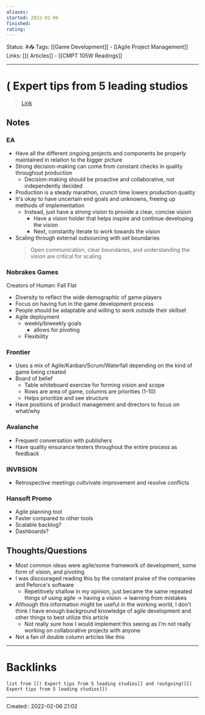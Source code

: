 ```yaml
---
aliases:
started: 2022-02-06 
finished:
rating: 
---
```

Status: #📥
Tags: [[Game Development]] - [[Agile Project Management]]
Links: [[( Articles]] - [[CMPT 105W Readings]]
___

# ( Expert tips from 5 leading studios
> [Link](https://canvas.sfu.ca/courses/67897/files/18086395?wrap=1)

## Notes

### EA
- Have all the different ongoing projects and components be properly maintained in relation to the bigger picture
- Strong decision-making can come from constant checks in quality throughout production
	- Decision-making should be proactive and collaborative, not independently decided
- Production is a steady marathon, crunch time lowers production quality
- It's okay to have uncertain end goals and unknowns, freeing up methods of implementation
	- Instead, just have a strong vision to provide a clear, concise vision
		- Have a vision holder that helps inspire and continue developing the vision
		- Next, constanlty iterate to work towards the vision
- Scaling through external outsourcing with set boundaries
	> Open communication, clear boundaries, and understanding the vision are critical for scaling

### Nobrakes Games
Creators of Human: Fall Flat
- Diversity to reflect the wide demographic of game players
- Focus on having fun in the game development process
- People should be adaptable and willing to work outside their skillset
- Agile deployment
	- weekly/biweekly goals
		- allows for pivoting
	- Flexibility

### Frontier
- Uses a mix of Agile/Kanban/Scrum/Waterfall depending on the kind of game being created
- Board of belief
	- Table whiteboard exercise for forming vision and scope
	- Rows are area of game, columns are priorities (1-10)
	- Helps prioritize and see structure
- Have positions of product management and directors to focus on what/why

### Avalanche
- Frequent conversation with publishers
- Have quality ensurance testers throughout the entire process as feedback

### INVRSION
- Retrospective meetings cultvivate improvement and resolve conflicts

### Hansoft Promo
- Agile planning tool
- Faster compared to other tools
- Scalable backlog?
- Dashboards?

## Thoughts/Questions
- Most common ideas were agile/some framework of development, some form of vision, and pivoting
- I was discouraged reading this by the constant praise of the companies and Peforce's software
	- Repetitively shallow in my opinion, just became the same repeated things of using agile -> having a vision -> learning from mistakes
- Although this information might be useful in the working world, I don't think I have enough background knowledge of agile development and other things to best utilize this article
	- Not really sure how I would implement this seeing as I'm not really working on collaborative projects with anyone
- Not a fan of double column articles like this
___

# Backlinks
```dataview
list from [[( Expert tips from 5 leading studios]] and !outgoing([[( Expert tips from 5 leading studios]])
```
___

Created:: 2022-02-06 21:02
